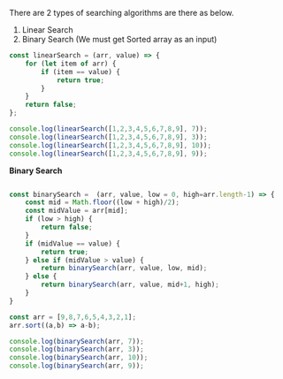 There are 2 types of searching algorithms are there as below.

1. Linear Search
2. Binary Search (We must get Sorted array as an input)


``` javascript
const linearSearch = (arr, value) => {
    for (let item of arr) {
        if (item == value) {
            return true;
        }
    }
    return false;
};

console.log(linearSearch([1,2,3,4,5,6,7,8,9], 7));
console.log(linearSearch([1,2,3,4,5,6,7,8,9], 3));
console.log(linearSearch([1,2,3,4,5,6,7,8,9], 10));
console.log(linearSearch([1,2,3,4,5,6,7,8,9], 9));

```


**Binary Search**

``` javascript

const binarySearch =  (arr, value, low = 0, high=arr.length-1) => {
    const mid = Math.floor((low + high)/2);
    const midValue = arr[mid];
    if (low > high) {
        return false;
    }
    if (midValue == value) {
        return true;
    } else if (midValue > value) {
        return binarySearch(arr, value, low, mid);
    } else {
        return binarySearch(arr, value, mid+1, high);
    }
}

const arr = [9,8,7,6,5,4,3,2,1];
arr.sort((a,b) => a-b);

console.log(binarySearch(arr, 7));
console.log(binarySearch(arr, 3));
console.log(binarySearch(arr, 10));
console.log(binarySearch(arr, 9));

```
